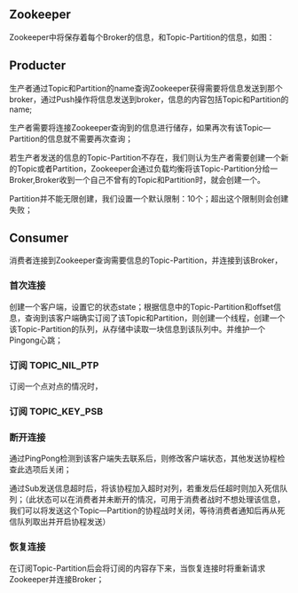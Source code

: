 ## Zookeeper

Zookeeper中将保存着每个Broker的信息，和Topic-Partition的信息，如图：


## Producter

生产者通过Topic和Partition的name查询Zookeeper获得需要将信息发送到那个broker，通过Push操作将信息发送到broker，信息的内容包括Topic和Partition的name;

生产者需要将连接Zookeeper查询到的信息进行储存，如果再次有该Topic—Partition的信息就不需要再次查询；

若生产者发送的信息的Topic-Partition不存在，我们则认为生产者需要创建一个新的Topic或者Partition，Zookeeper会通过负载均衡将该Topic-Partition分给一Broker,Broker收到一个自己不曾有的Topic和Partition时，就会创建一个。

Partition并不能无限创建，我们设置一个默认限制：10个；超出这个限制则会创建失败；

## Consumer

消费者连接到Zookeeper查询需要信息的Topic-Partition，并连接到该Broker，

### 首次连接

创建一个客户端，设置它的状态state；根据信息中的Topic-Partition和offset信息，查询到该客户端确实订阅了该Topic和Partition，则创建一个线程，创建一个该Topic-Partition的队列，从存储中读取一块信息到该队列中。并维护一个Pingong心跳；

### 订阅 TOPIC_NIL_PTP

订阅一个点对点的情况时，

### 订阅 TOPIC_KEY_PSB

### 断开连接

通过PingPong检测到该客户端失去联系后，则修改客户端状态，其他发送协程检查此选项后关闭；

通过Sub发送信息超时后，将该协程加入超时对列，若重发后任超时则加入死信队列；（此状态可以在消费者并未断开的情况，可用于消费者战时不想处理该信息，我们可以将发送这个Topic—Partition的协程战时关闭，等待消费者通知后再从死信队列取出并开启协程发送）

### 恢复连接

在订阅Topic-Partition后会将订阅的内容存下来，当恢复连接时将重新请求Zookeeper并连接Broker；